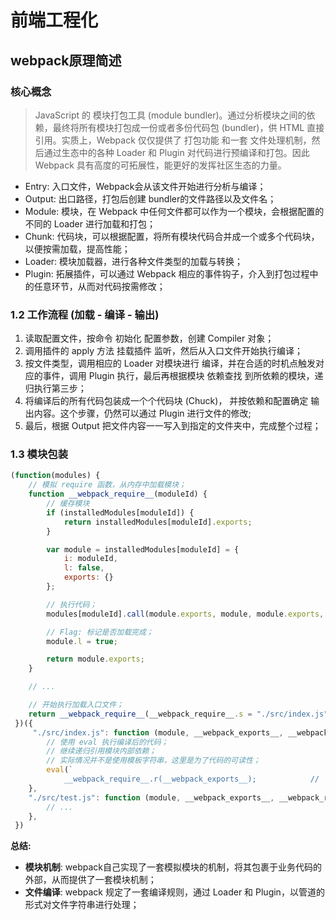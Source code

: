 # 前端工程化

## webpack原理简述

### 核心概念

> JavaScript 的 模块打包工具 (module bundler)。通过分析模块之间的依赖，最终将所有模块打包成一份或者多份代码包 (bundler)，供 HTML 直接引用。实质上，Webpack 仅仅提供了 打包功能 和一套 文件处理机制，然后通过生态中的各种 Loader 和 Plugin 对代码进行预编译和打包。因此 Webpack 具有高度的可拓展性，能更好的发挥社区生态的力量。

- Entry: 入口文件，Webpack会从该文件开始进行分析与编译；
- Output: 出口路径，打包后创建 bundler的文件路径以及文件名；
- Module: 模块，在 Webpack 中任何文件都可以作为一个模块，会根据配置的不同的 Loader 进行加载和打包；
- Chunk: 代码块，可以根据配置，将所有模块代码合并成一个或多个代码块，以便按需加载，提高性能；
- Loader: 模块加载器，进行各种文件类型的加载与转换；
- Plugin: 拓展插件，可以通过 Webpack 相应的事件钩子，介入到打包过程中的任意环节，从而对代码按需修改；

### 1.2 工作流程 (加载 - 编译 - 输出)

1. 读取配置文件，按命令 初始化 配置参数，创建 Compiler 对象；
2. 调用插件的 apply 方法 挂载插件 监听，然后从入口文件开始执行编译；
3. 按文件类型，调用相应的 Loader 对模块进行 编译，并在合适的时机点触发对应的事件，调用 Plugin 执行，最后再根据模块 依赖查找 到所依赖的模块，递归执行第三步；
4. 将编译后的所有代码包装成一个个代码块 (Chuck)， 并按依赖和配置确定 输出内容。这个步骤，仍然可以通过 Plugin 进行文件的修改;
5. 最后，根据 Output 把文件内容一一写入到指定的文件夹中，完成整个过程；

### 1.3 模块包装

```js
(function(modules) {
    // 模拟 require 函数，从内存中加载模块；
    function __webpack_require__(moduleId) {
        // 缓存模块
        if (installedModules[moduleId]) {
            return installedModules[moduleId].exports;
        }

        var module = installedModules[moduleId] = {
            i: moduleId,
            l: false,
            exports: {}
        };

        // 执行代码；
        modules[moduleId].call(module.exports, module, module.exports, __webpack_require__);

        // Flag: 标记是否加载完成；
        module.l = true;

        return module.exports;
    }

    // ...

    // 开始执行加载入口文件；
    return __webpack_require__(__webpack_require__.s = "./src/index.js");
 })({
     "./src/index.js": function (module, __webpack_exports__, __webpack_require__) {
        // 使用 eval 执行编译后的代码；
        // 继续递归引用模块内部依赖；
        // 实际情况并不是使用模板字符串，这里是为了代码的可读性；
        eval(`
            __webpack_require__.r(__webpack_exports__);            //            var _test__WEBPACK_IMPORTED_MODULE_0__ = __webpack_require__("test", ./src/test.js");        `);
    },
    "./src/test.js": function (module, __webpack_exports__, __webpack_require__) {
        // ...
    },
 })
```

**总结:**

- **模块机制**: webpack自己实现了一套模拟模块的机制，将其包裹于业务代码的外部，从而提供了一套模块机制；
- **文件编译**: webpack 规定了一套编译规则，通过 Loader 和 Plugin，以管道的形式对文件字符串进行处理；

